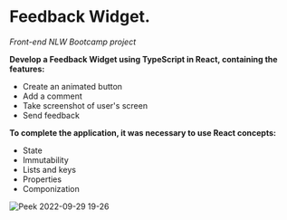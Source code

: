 # Feedback Widget.

*Front-end NLW Bootcamp project*

**Develop a Feedback Widget using TypeScript in React, containing the features:**
* Create an animated button
* Add a comment
* Take screenshot of user's screen
* Send feedback

**To complete the application, it was necessary to use React concepts:**
* State
* Immutability
* Lists and keys
* Properties
* Componization

![Peek 2022-09-29 19-26](https://user-images.githubusercontent.com/99200113/193153314-aa7ed168-38c6-4e58-abb0-10d85973986a.gif)
